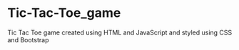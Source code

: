# Tic-Tac-Toe_game
Tic Tac Toe game created using HTML and JavaScript and styled using CSS and Bootstrap
